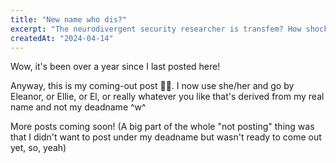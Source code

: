```yaml
---
title: "New name who dis?"
excerpt: "The neurodivergent security researcher is transfem? How shocking."
createdAt: "2024-04-14"
---
```


Wow, it's been over a year since I last posted here!

Anyway, this is my coming-out post 🏳️‍⚧️. I now use she/her and go
by Eleanor, or Ellie, or El, or really whatever you like that's derived from my
real name and not my deadname \^w\^

More posts coming soon! (A big part of the whole "not posting" thing was that I
didn't want to post under my deadname but wasn't ready to come out yet, so,
yeah)
